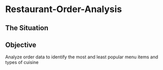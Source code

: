 # Restaurant-Order-Analysis

##  The Situation

## Objective

Analyze order data to identify the most and least popular menu items and types of cuisine
